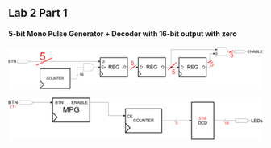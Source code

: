 ## Lab 2 Part 1

#### 5-bit Mono Pulse Generator + Decoder with 16-bit output with zero

![5-bit MPG](./README/mpg_5-bit.png)

![5-to-16 DCD](./README/dcd_5-to-16.png)